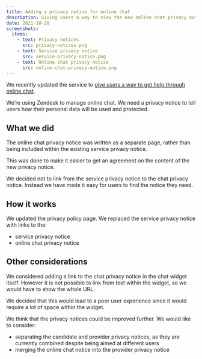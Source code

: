 ```yaml
---
title: Adding a privacy notice for online chat
description: Giving users a way to view the new online chat privacy notice, as well as the existing service privacy notice
date: 2021-10-28
screenshots:
  items:
    - text: Privacy notices
      src: privacy-notices.png
    - text: Service privacy notice
      src: service-privacy-notice.png
    - text: Online chat privacy notice
      src: online-chat-privacy-notice.png
---
```


We recently updated the service to [give users a way to get help through online chat](/manage-teacher-training-applications/helping-users-through-online-chat/).

We’re using Zendesk to manage online chat. We need a privacy notice to tell users how their personal data will be used and protected.

## What we did

The online chat privacy notice was written as a separate page, rather than being included within the existing service privacy notice.

This was done to make it easier to get an agreement on the content of the new privacy notice.

We decided not to link from the service privacy notice to the chat privacy notice. Instead we have made it easy for users to find the notice they need.

## How it works

We updated the privacy policy page. We replaced the service privacy notice with links to the:

- service privacy notice
- online chat privacy notice

## Other considerations

We considered adding a link to the chat privacy notice in the chat widget itself. However it is not possible to link from text within the widget, so we would have to show the whole URL.

We decided that this would lead to a poor user experience since it would require a lot of space within the widget.

We think that the privacy notices could be improved further. We would like to consider:

- separating the candidate and provider privacy notices, as they are currently combined despite being aimed at different users
- merging the online chat notice into the provider privacy notice
